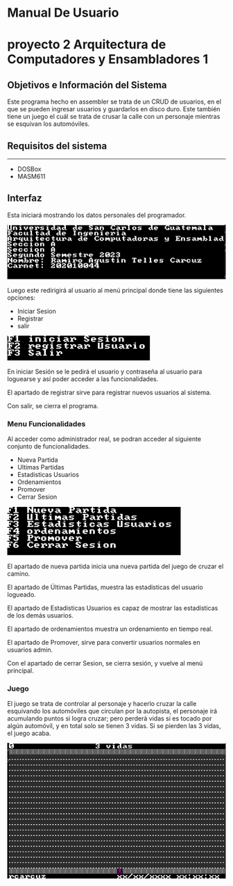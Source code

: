 # Manual De Usuario
# proyecto 2 Arquitectura de Computadores y Ensambladores 1

## **Objetivos e Información del Sistema**

Este programa hecho en assembler se trata de un CRUD de usuarios, en el que se pueden ingresar usuarios y guardarlos en disco duro. Este también tiene un juego el cuál se trata de crusar la calle con un personaje mientras se esquivan los automóviles.


## Requisitos del sistema

------------
*  DOSBox
* MASM611


## Interfaz

Esta iniciará mostrando los datos personales del programador. 

![Imagen inicio](./imgs/datosInicio.PNG)

Luego este redirigirá al usuario al menú principal donde tiene las siguientes opciones:

* Iniciar Sesion
* Registrar
* salir


![Imagen menu](./imgs/menu0.PNG)

En iniciar Sesión se le pedirá el usuario y contraseña al usuario para loguearse y así poder acceder a las funcionalidades.

El apartado de registrar sirve para registrar nuevos usuarios al sistema.

Con salir, se cierra el programa.

### Menu Funcionalidades

Al acceder como administrador real, se podran acceder al siguiente conjunto de funcionalidades.

* Nueva Partida
* Ultimas Partidas
* Estadisticas Usuarios
* Ordenamientos
* Promover
* Cerrar Sesion

![Imagen menu1](./imgs/menu1.PNG)

El apartado de nueva partida inicia una nueva partida del juego de cruzar el camino.

El apartado de Últimas Partidas, muestra las estadisticas del usuario logueado.

El apartado de Estadisticas Usuarios es capaz de mostrar las estadísticas de los demás usuarios.

El apartado de ordenamientos muestra un ordenamiento en tiempo real.

El apartado de Promover, sirve para convertir usuarios normales en usuarios admin.

Con el apartado de cerrar Sesion, se cierra sesión, y vuelve al menú principal.

### Juego

El juego se trata de controlar al personaje y hacerlo cruzar la calle esquivando los automóviles que circulan por la autopista, el personaje irá acumulando puntos si logra cruzar; pero perderá vidas si es tocado por algún automóvil, y en total solo se tienen 3 vidas. Si se pierden las 3 vidas, el juego acaba.

![Imagen juego](./imgs/juego.PNG)